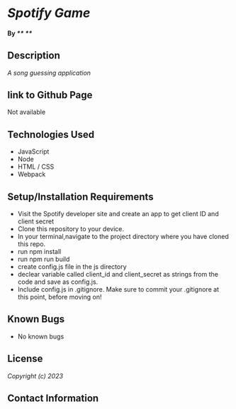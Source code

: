 # _Spotify Game_

#### By _\*\* \*\*_

## Description

_A song guessing application_

## link to Github Page

Not available

## Technologies Used

- JavaScript
- Node
- HTML / CSS
- Webpack

## Setup/Installation Requirements

- Visit the Spotify developer site and create an app to get client ID and client secret
- Clone this repository to your device.
- In your terminal,navigate to the project directory where you have cloned this repo.
- run npm install
- run npm run build
- create config.js file in the js directory
- declear variable called client_id and client_secret as strings from the code and save as config.js.
- Include config.js in .gitignore. Make sure to commit your .gitignore at this point, before moving on!

## Known Bugs

- No known bugs

## License

_Copyright (c) 2023_

## Contact Information
